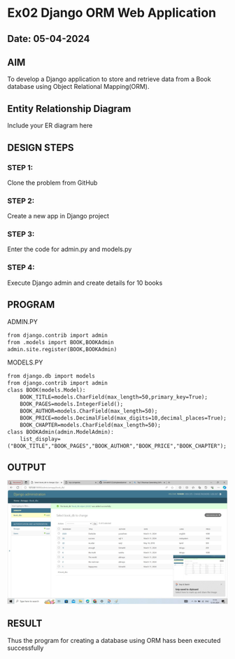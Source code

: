 # Ex02 Django ORM Web Application
## Date: 05-04-2024

## AIM
To develop a Django application to store and retrieve data from a Book database using Object Relational Mapping(ORM).

## Entity Relationship Diagram

Include your ER diagram here

## DESIGN STEPS

### STEP 1:
Clone the problem from GitHub

### STEP 2:
Create a new app in Django project

### STEP 3:
Enter the code for admin.py and models.py

### STEP 4:
Execute Django admin and create details for 10 books

## PROGRAM

ADMIN.PY
```
from django.contrib import admin
from .models import BOOK,BOOKAdmin
admin.site.register(BOOK,BOOKAdmin)

```
MODELS.PY
```
from django.db import models
from django.contrib import admin
class BOOK(models.Model):
    BOOK_TITLE=models.CharField(max_length=50,primary_key=True);
    BOOK_PAGES=models.IntegerField();
    BOOK_AUTHOR=models.CharField(max_length=50);
    BOOK_PRICE=models.DecimalField(max_digits=10,decimal_places=True);
    BOOK_CHAPTER=models.CharField(max_length=50);
class BOOKAdmin(admin.ModelAdmin):
    list_display=("BOOK_TITLE","BOOK_PAGES","BOOK_AUTHOR","BOOK_PRICE","BOOK_CHAPTER");
```

## OUTPUT

![alt text](34c326fa-7936-4975-b600-83baa31d815b.jpg)

## RESULT
Thus the program for creating a database using ORM hass been executed successfully
